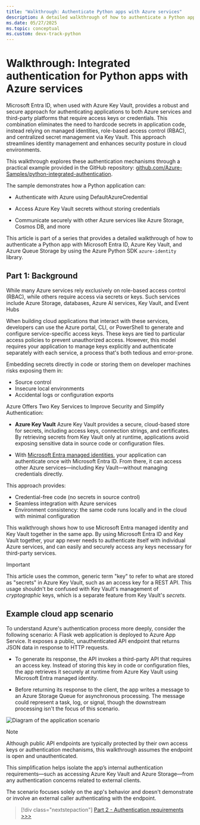 ```yaml
---
title: "Walkthrough: Authenticate Python apps with Azure services"
description: A detailed walkthrough of how to authenticate a Python app with Microsoft Entra ID, Azure Key Vault, and Azure Queue Storage by using the Azure Python SDK azure-identity library.
ms.date: 05/27/2025
ms.topic: conceptual
ms.custom: devx-track-python
---
```


# Walkthrough: Integrated authentication for Python apps with Azure services

Microsoft Entra ID, when used with Azure Key Vault, provides a robust and secure approach for authenticating applications to both Azure services and third-party platforms that require access keys or credentials. This combination eliminates the need to hardcode secrets in application code, instead relying on managed identities, role-based access control (RBAC), and centralized secret management via Key Vault. This approach streamlines identity management and enhances security posture in cloud environments.

This walkthrough explores these authentication mechanisms through a practical example provided in the GitHub repository: [github.com/Azure-Samples/python-integrated-authentication](https://github.com/Azure-Samples/python-integrated-authentication).

The sample demonstrates how a Python application can:

* Authenticate with Azure using DefaultAzureCredential

* Access Azure Key Vault secrets without storing credentials

* Communicate securely with other Azure services like Azure Storage, Cosmos DB, and more

This article is part of a series that provides a detailed walkthrough of how to authenticate a Python app with Microsoft Entra ID, Azure Key Vault, and Azure Queue Storage by using the Azure Python SDK `azure-identity` library.

## Part 1: Background

While many Azure services rely exclusively on role-based access control (RBAC), while others require access via secrets or keys. Such services include Azure Storage, databases, Azure AI services, Key Vault, and Event Hubs

When building cloud applications that interact with these services, developers can use the Azure portal, CLI, or PowerShell to generate and configure service-specific access keys. These keys are tied to particular access policies to prevent unauthorized access. However, this model requires your application to manage keys explicitly and authenticate separately with each service, a process that's both tedious and error-prone.

Embedding secrets directly in code or storing them on developer machines risks exposing them in:

* Source control
* Insecure local environments
* Accidental logs or configuration exports

Azure Offers Two Key Services to Improve Security and Simplify Authentication:

* **Azure Key Vault** Azure Key Vault provides a secure, cloud-based store for secrets, including access keys, connection strings, and certificates. By retrieving secrets from Key Vault only at runtime, applications avoid exposing sensitive data in source code or configuration files.

- With [Microsoft Entra managed identities](/entra/identity/managed-identities-azure-resources/overview), your application can authenticate once with Microsoft Entra ID. From there, it can access other Azure services—including Key Vault—without managing credentials directly.

This approach provides:

* Credential-free code (no secrets in source control)
* Seamless integration with Azure services
* Environment consistency: the same code runs locally and in the cloud with minimal configuration

This walkthrough shows how to use Microsoft Entra managed identity and Key Vault together in the same app. By using Microsoft Entra ID and Key Vault together, your app never needs to authenticate itself with individual Azure services, and can easily and securely access any keys necessary for third-party services.

> [!IMPORTANT]
> This article uses the common, generic term "key" to refer to what are stored as "secrets" in Azure Key Vault, such as an access key for a REST API. This usage shouldn't be confused with Key Vault's management of *cryptographic* keys, which is a separate feature from Key Vault's *secrets*.

## Example cloud app scenario

To understand Azure's authentication process more deeply, consider the following scenario: A Flask web application is deployed to Azure App Service. It exposes a public, unauthenticated API endpoint that returns JSON data in response to HTTP requests.

* To generate its response, the API invokes a third-party API that requires an access key. Instead of storing this key in code or configuration files, the app retrieves it securely at runtime from Azure Key Vault using Microsoft Entra managed identity.

* Before returning its response to the client, the app writes a message to an Azure Storage Queue for asynchronous processing. The message could represent a task, log, or signal, though the downstream processing isn't the focus of this scenario.

![Diagram of the application scenario](media/walkthrough-tutorial-authentication/scenario-diagram.png)

> [!NOTE]
> Although public API endpoints are typically protected by their own access keys or authentication mechanisms, this walkthrough assumes the endpoint is open and unauthenticated.
>
> This simplification helps isolate the app’s internal authentication requirements—such as accessing Azure Key Vault and Azure Storage—from any authentication concerns related to external clients.
>
> The scenario focuses solely on the app's behavior and doesn't demonstrate or involve an external caller authenticating with the endpoint.

> [!div class="nextstepaction"]
> [Part 2 - Authentication requirements >>>](walkthrough-tutorial-authentication-02.md)
